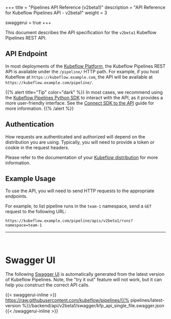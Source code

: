 +++
title = "Pipelines API Reference (v2beta1)"
description = "API Reference for Kubeflow Pipelines API - v2beta1"
weight = 3

swaggerui = true
+++

This document describes the API specification for the `v2beta1` Kubeflow Pipelines REST API.

## API Endpoint

In most deployments of the [Kubeflow Platform](/docs/started/installing-kubeflow/#kubeflow-platform), the Kubeflow Pipelines REST API is available under the `/pipeline/` HTTP path.
For example, if you host Kubeflow at `https://kubeflow.example.com`, the API will be available at `https://kubeflow.example.com/pipeline/`.

{{% alert title="Tip" color="dark" %}}
In most cases, we recommend using the [Kubeflow Pipelines Python SDK](docs/components/pipelines/reference/sdk/) to interact with the API, as it provides a more user-friendly interface.
See the [Connect SDK to the API](/docs/components/pipelines/user-guides/core-functions/connect-api/) guide for more information.
{{% /alert %}}

## Authentication

How requests are authenticated and authorized will depend on the distribution you are using.
Typically, you will need to provide a token or cookie in the request headers.

Please refer to the documentation of your [Kubeflow distribution](/docs/started/installing-kubeflow/#kubeflow-platform) for more information.

## Example Usage

To use the API, you will need to send HTTP requests to the appropriate endpoints.

For example, to list pipeline runs in the `team-1` namespace, send a `GET` request to the following URL:

```
https://kubeflow.example.com/pipeline/apis/v2beta1/runs?namespace=team-1
```

---

<br>

# Swagger UI

The following [Swagger UI](https://github.com/swagger-api/swagger-ui) is automatically generated from the latest version of Kubeflow Pipelines.
Note, the "try it out" feature will not work, but it can help you construct the correct API calls.

{{< swaggerui-inline >}}
https://raw.githubusercontent.com/kubeflow/pipelines/{{% pipelines/latest-version %}}/backend/api/v2beta1/swagger/kfp_api_single_file.swagger.json
{{< /swaggerui-inline >}}
